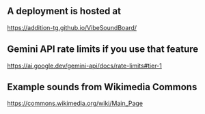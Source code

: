 ## A deployment is hosted at

https://addition-tg.github.io/VibeSoundBoard/

## Gemini API rate limits if you use that feature

https://ai.google.dev/gemini-api/docs/rate-limits#tier-1

## Example sounds from Wikimedia Commons

https://commons.wikimedia.org/wiki/Main_Page
